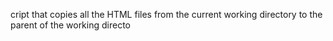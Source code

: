 cript that copies all the HTML files from the current working directory to the parent of the working directo
